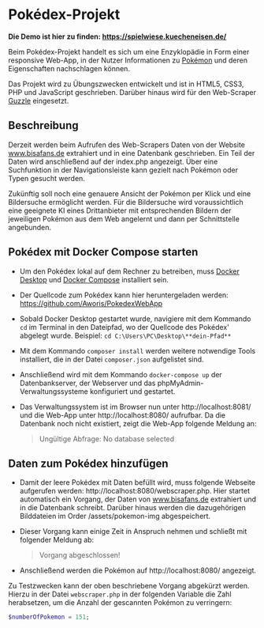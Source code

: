 # Pokédex-Projekt

**Die Demo ist hier zu finden: https://spielwiese.kuecheneisen.de/**

Beim Pokédex-Projekt handelt es sich um eine Enzyklopädie in Form einer responsive Web-App, in der Nutzer Informationen zu [Pokémon](https://www.youtube.com/watch?v=s2119-wrJo0) und deren Eigenschaften nachschlagen können.

Das Projekt wird zu Übungszwecken entwickelt und ist in HTML5, CSS3, PHP und JavaScript geschrieben. Darüber hinaus wird für den Web-Scraper [Guzzle](https://docs.guzzlephp.org/en/stable/) eingesetzt.

## Beschreibung

Derzeit werden beim Aufrufen des Web-Scrapers Daten von der Website www.bisafans.de extrahiert und in eine Datenbank geschrieben.
Ein Teil der Daten wird anschließend auf der index.php angezeigt. Über eine Suchfunktion in der Navigationsleiste kann gezielt nach Pokémon oder Typen gesucht werden.

Zukünftig soll noch eine genauere Ansicht der Pokémon per Klick und eine Bildersuche ermöglicht werden. Für die Bildersuche wird voraussichtlich eine geeignete KI eines Drittanbieter mit entsprechenden Bildern der jeweiligen Pokémon aus dem Web angelernt und dann per Schnittstelle angebunden.

## Pokédex mit Docker Compose starten

- Um den Pokédex lokal auf dem Rechner zu betreiben, muss [Docker Desktop](https://docs.docker.com/desktop/) und [Docker Compose](https://docs.docker.com/compose/install/) installiert sein.

- Der Quellcode zum Pokédex kann hier heruntergeladen werden: https://github.com/Aworis/PokedexWebApp

- Sobald Docker Desktop gestartet wurde, navigiere mit dem Kommando `cd` im Terminal in den Dateipfad, wo der Quellcode des Pokédex' abgelegt wurde.
	Beispiel: `cd C:\Users\PC\Desktop\**dein-Pfad**`

- Mit dem Kommando `composer install` werden weitere notwendige Tools installiert, die in der Datei `composer.json` aufgelistet sind.

- Anschließend wird mit dem Kommando `docker-compose up` der Datenbankserver, der Webserver und das phpMyAdmin-Verwaltungssysteme konfiguriert und gestartet.

- Das Verwaltungssystem ist im Browser nun unter http://localhost:8081/ und die Web-App unter http://localhost:8080/ aufrufbar. Da die Datenbank noch nicht existiert, zeigt die Web-App folgende Meldung an:
	> Ungültige Abfrage: No database selected

## Daten zum Pokédex hinzufügen

- Damit der leere Pokédex mit Daten befüllt wird, muss folgende Webseite aufgerufen werden: http://localhost:8080/webscraper.php. Hier startet automatisch ein Vorgang, der Daten von www.bisafans.de extrahiert und in die Datenbank schreibt. Darüber hinaus werden die dazugehörigen Bilddateien im Order /assets/pokemon-img abgespeichert.

- Dieser Vorgang kann einige Zeit in Anspruch nehmen und schließt mit folgender Meldung ab:
	> Vorgang abgeschlossen!

- Anschließend werden die Pokémon auf http://localhost:8080/ angezeigt.

Zu Testzwecken kann der oben beschriebene Vorgang abgekürzt werden. Hierzu in der Datei `webscraper.php` in der folgenden Variable die Zahl herabsetzen, um die Anzahl der gescannten Pokémon zu verringern:
```php
$numberOfPokemon = 151;
```

